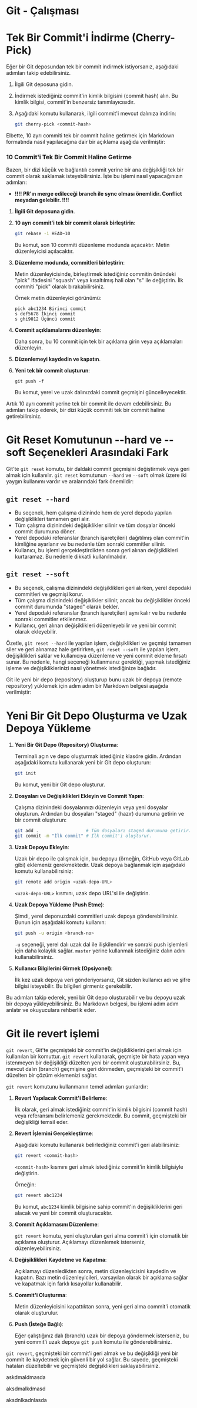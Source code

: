 # Git - Çalışması

# Tek Bir Commit'i İndirme (Cherry-Pick)

Eğer bir Git deposundan tek bir commit indirmek istiyorsanız, aşağıdaki adımları takip edebilirsiniz.

1. İlgili Git deposuna gidin.

2. İndirmek istediğiniz commit'in kimlik bilgisini (commit hash) alın. Bu kimlik bilgisi, commit'in benzersiz tanımlayıcısıdır.

3. Aşağıdaki komutu kullanarak, ilgili commit'i mevcut dalınıza indirin:
   
   ```bash
   git cherry-pick <commit-hash>
   ```

Elbette, 10 ayrı commiti tek bir commit haline getirmek için Markdown formatında nasıl yapılacağına dair bir açıklama aşağıda verilmiştir:

### 10 Commit'i Tek Bir Commit Haline Getirme

Bazen, bir dizi küçük ve bağlantılı commit yerine bir ana değişikliği tek bir commit olarak saklamak isteyebilirsiniz. İşte bu işlemi nasıl yapacağınızın adımları:

* **!!!! PR'ın merge edileceği branch ile sync olması önemlidir. Conflict meyadan gelebilir. !!!!**

1. **İlgili Git deposuna gidin**.

2. **10 ayrı commit'i tek bir commit olarak birleştirin**:
   
   ```bash
   git rebase -i HEAD~10
   ```

   Bu komut, son 10 commiti düzenleme modunda açacaktır. Metin düzenleyicisi açılacaktır.

3. **Düzenleme modunda, commitleri birleştirin**:
   
   Metin düzenleyicisinde, birleştirmek istediğiniz commitin önündeki "pick" ifadesini "squash" veya kısaltılmış hali olan "s" ile değiştirin. İlk commiti "pick" olarak bırakabilirsiniz.

   Örnek metin düzenleyici görünümü:
   
   ```
   pick abc1234 Birinci commit
   s def5678 İkinci commit
   s ghi9012 Üçüncü commit
   ```

4. **Commit açıklamalarını düzenleyin**:

   Daha sonra, bu 10 commit için tek bir açıklama girin veya açıklamaları düzenleyin.

5. **Düzenlemeyi kaydedin ve kapatın**.

6. **Yeni tek bir commit oluşturun**:
   
   ```
   git push -f
   ```

   Bu komut, yerel ve uzak dalınızdaki commit geçmişini güncelleyecektir.

Artık 10 ayrı commit yerine tek bir commit ile devam edebilirsiniz. Bu adımları takip ederek, bir dizi küçük commiti tek bir commit haline getirebilirsiniz.


# Git Reset Komutunun --hard ve --soft Seçenekleri Arasındaki Fark

Git'te `git reset` komutu, bir daldaki commit geçmişini değiştirmek veya geri almak için kullanılır. `git reset` komutunun `--hard` ve `--soft` olmak üzere iki yaygın kullanımı vardır ve aralarındaki fark önemlidir:

## `git reset --hard`

- Bu seçenek, hem çalışma dizininde hem de yerel depoda yapılan değişiklikleri tamamen geri alır.
- Tüm çalışma dizinindeki değişiklikler silinir ve tüm dosyalar önceki commit durumuna döner.
- Yerel depodaki referanslar (branch işaretçileri) dağıtılmış olan commit'in kimliğine ayarlanır ve bu nedenle tüm sonraki commitler silinir.
- Kullanıcı, bu işlemi gerçekleştirdikten sonra geri alınan değişiklikleri kurtaramaz. Bu nedenle dikkatli kullanılmalıdır.

## `git reset --soft`

- Bu seçenek, çalışma dizinindeki değişiklikleri geri alırken, yerel depodaki commitleri ve geçmişi korur.
- Tüm çalışma dizinindeki değişiklikler silinir, ancak bu değişiklikler önceki commit durumunda "staged" olarak bekler.
- Yerel depodaki referanslar (branch işaretçileri) aynı kalır ve bu nedenle sonraki commitler etkilenmez.
- Kullanıcı, geri alınan değişiklikleri düzenleyebilir ve yeni bir commit olarak ekleyebilir.

Özetle, `git reset --hard` ile yapılan işlem, değişiklikleri ve geçmişi tamamen siler ve geri alınamaz hale getirirken, `git reset --soft` ile yapılan işlem, değişiklikleri saklar ve kullanıcıya düzenleme ve yeni commit ekleme fırsatı sunar. Bu nedenle, hangi seçeneği kullanmanız gerektiği, yapmak istediğiniz işleme ve değişikliklerinizi nasıl yönetmek istediğinize bağlıdır.


Git ile yeni bir depo (repository) oluşturup bunu uzak bir depoya (remote repository) yüklemek için adım adım bir Markdown belgesi aşağıda verilmiştir:

# Yeni Bir Git Depo Oluşturma ve Uzak Depoya Yükleme

1. **Yeni Bir Git Depo (Repository) Oluşturma**:

   Terminali açın ve depo oluşturmak istediğiniz klasöre gidin. Ardından aşağıdaki komutu kullanarak yeni bir Git depo oluşturun:

   ```bash
   git init
   ```

   Bu komut, yeni bir Git depo oluşturur.

2. **Dosyaları ve Değişiklikleri Ekleyin ve Commit Yapın**:

   Çalışma dizinindeki dosyalarınızı düzenleyin veya yeni dosyalar oluşturun. Ardından bu dosyaları "staged" (hazır) durumuna getirin ve bir commit oluşturun:

   ```bash
   git add .                  # Tüm dosyaları staged durumuna getirir.
   git commit -m "İlk commit" # İlk commit'i oluşturur.
   ```

3. **Uzak Depoyu Ekleyin**:

   Uzak bir depo ile çalışmak için, bu depoyu (örneğin, GitHub veya GitLab gibi) eklemeniz gerekmektedir. Uzak depoya bağlanmak için aşağıdaki komutu kullanabilirsiniz:

   ```bash
   git remote add origin <uzak-depo-URL>
   ```

   `<uzak-depo-URL>` kısmını, uzak depo URL'si ile değiştirin.

4. **Uzak Depoya Yükleme (Push Etme)**:

   Şimdi, yerel deponuzdaki commitleri uzak depoya gönderebilirsiniz. Bunun için aşağıdaki komutu kullanın:

   ```bash
   git push -u origin <branch-no>
   ```

   `-u` seçeneği, yerel dalı uzak dal ile ilişkilendirir ve sonraki push işlemleri için daha kolaylık sağlar. `master` yerine kullanmak istediğiniz dalın adını kullanabilirsiniz.

5. **Kullanıcı Bilgilerini Girmek (Opsiyonel)**:

   İlk kez uzak depoya veri gönderiyorsanız, Git sizden kullanıcı adı ve şifre bilgisi isteyebilir. Bu bilgileri girmeniz gerekebilir.

Bu adımları takip ederek, yeni bir Git depo oluşturabilir ve bu depoyu uzak bir depoya yükleyebilirsiniz. Bu Markdown belgesi, bu işlemi adım adım anlatır ve okuyuculara rehberlik eder.


# Git ile revert işlemi

`git revert`, Git'te geçmişteki bir commit'in değişikliklerini geri almak için kullanılan bir komuttur. `git revert` kullanarak, geçmişte bir hata yapan veya istenmeyen bir değişikliği düzelten yeni bir commit oluşturabilirsiniz. Bu, mevcut dalın (branch) geçmişine geri dönmeden, geçmişteki bir commit'i düzelten bir çözüm eklemenizi sağlar.

`git revert` komutunu kullanmanın temel adımları şunlardır:

1. **Revert Yapılacak Commit'i Belirleme**:

   İlk olarak, geri almak istediğiniz commit'in kimlik bilgisini (commit hash) veya referansını belirlemeniz gerekmektedir. Bu commit, geçmişteki bir değişikliği temsil eder.

2. **Revert İşlemini Gerçekleştirme**:

   Aşağıdaki komutu kullanarak belirlediğiniz commit'i geri alabilirsiniz:

   ```bash
   git revert <commit-hash>
   ```

   `<commit-hash>` kısmını geri almak istediğiniz commit'in kimlik bilgisiyle değiştirin.

   Örneğin:

   ```bash
   git revert abc1234
   ```

   Bu komut, `abc1234` kimlik bilgisine sahip commit'in değişikliklerini geri alacak ve yeni bir commit oluşturacaktır.

3. **Commit Açıklamasını Düzenleme**:

   `git revert` komutu, yeni oluşturulan geri alma commit'i için otomatik bir açıklama oluşturur. Açıklamayı düzenlemek isterseniz, düzenleyebilirsiniz.

4. **Değişiklikleri Kaydetme ve Kapatma**:

   Açıklamayı düzenledikten sonra, metin düzenleyicisini kaydedin ve kapatın. Bazı metin düzenleyicileri, varsayılan olarak bir açıklama sağlar ve kapatmak için farklı kısayollar kullanabilir.

5. **Commit'i Oluşturma**:

   Metin düzenleyicisini kapattıktan sonra, yeni geri alma commit'i otomatik olarak oluşturulur.

6. **Push (İsteğe Bağlı)**:

   Eğer çalıştığınız dalı (branch) uzak bir depoya göndermek isterseniz, bu yeni commit'i uzak depoya `git push` komutu ile gönderebilirsiniz.

`git revert`, geçmişteki bir commit'i geri almak ve bu değişikliği yeni bir commit ile kaydetmek için güvenli bir yol sağlar. Bu sayede, geçmişteki hataları düzeltebilir ve geçmişteki değişiklikleri saklayabilirsiniz.







askdmaldmasda




aksdmalkdmasd




aksdnlkadnlasda